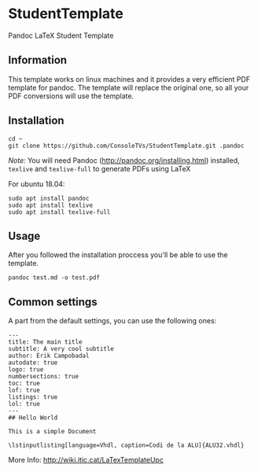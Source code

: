 # StudentTemplate
Pandoc LaTeX Student Template

## Information

This template works on linux machines and it provides a very efficient PDF template for
pandoc. The template will replace the original one, so all your PDF conversions will
use the template.

## Installation

```
cd ~
git clone https://github.com/ConsoleTVs/StudentTemplate.git .pandoc
```

*Note:* You will need Pandoc (http://pandoc.org/installing.html) installed, ```texlive``` and ```texlive-full``` to generate PDFs using LaTeX


For ubuntu 18.04:

```
sudo apt install pandoc
sudo apt install texlive
sudo apt install texlive-full
```

## Usage

After you followed the installation proccess you'll be able to use the template.

```
pandoc test.md -o test.pdf
```

## Common settings

A part from the default settings, you  can use the following ones:

```
---
title: The main title
subtitle: A very cool subtitle
author: Èrik Campobadal
autodate: true
logo: true
numbersections: true
toc: true
lof: true
listings: true
lol: true
---
## Hello World

This is a simple Document

\lstinputlisting[language=Vhdl, caption=Codi de la ALU]{ALU32.vhdl}

```

More Info: http://wiki.itic.cat/LaTexTemplateUpc
